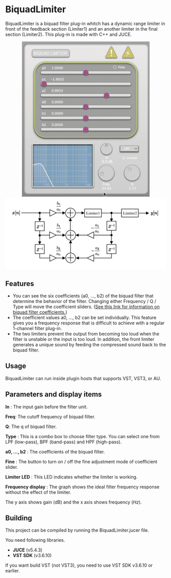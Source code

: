 # BiquadLimiter

BiquadLimiter is a biquad filter plug-in whitch has a dynamic range limiter in front of the feedback section (Limiter1) and an another limiter in the final section (Limiter2). This plug-in is made with C++  and JUCE. 

<div align="center"><img src="screenshot.gif" width="400px"></div>

<div align="center"><img src="BiquadLimiterAlgorithm.svg" width="600px"></div>

## Features

- You can see the six coefficients (a0, ..., b2) of the biquad filter that determine the behavior of the filter. Changing either Frequency / Q / Type will move the coefficient sliders. ([See this link for information on biquad filter coefficients.](https://www.w3.org/2011/audio/audio-eq-cookbook.html))
- The coefficient values a0, ..., b2 can be set individually. This feature gives you a frequency response that is difficult to achieve with a regular 1-channel filter plug-in.
- The two limiters prevent the output from becoming too loud when the filter is unstable or the input is too loud. In addition, the front limiter generates a unique sound by feeding the compressed sound back to the biquad filter.

## Usage

BiquadLimiter can run inside plugin hosts that supports VST, VST3, or AU.

## Parameters and display items

**In** : The input gain before the filter unit. 

**Freq**: The cutoff frequency of biquad filter. 

**Q**:  The q of biquad filter. 

**Type** : This is a combo box to choose filter type. You can select one from LPF (low-pass), BPF (band-pass) and HPF (high-pass). 

**a0, ..., b2** : The coefficients of the biquad filter.

**Fine** : The button to turn on / off the fine adjustment mode of coefficient slider.

**Limiter LED** : This LED indicates whether the limiter is working.

**Frequency display** : The graph shows the ideal filter frequency response without the effect of the limiter. 

The y axis shows gain (dB) and the x axis shows frequency (*Hz*). 

## Building

This project can be compiled by running the BiquadLimiter.jucer file.

You need following libraries.

- **JUCE**  (v5.4.3)
- **VST SDK** (v3.6.10) 

If you want build VST (not VST3), you need to use VST SDK v3.6.10 or earlier.